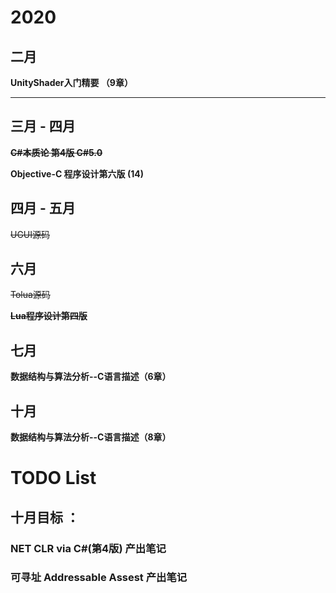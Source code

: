 # 2020

## 二月

**UnityShader入门精要 （9章）**

***

## 三月 - 四月

**~~C#本质论 第4版 C#5.0~~** 

**Objective-C 程序设计第六版 (14)**

## 四月 - 五月

~~UGUI源码~~

## 六月

~~Tolua源码~~

**~~Lua程序设计第四版~~**

## 七月

**数据结构与算法分析--C语言描述（6章）**

## 十月

**数据结构与算法分析--C语言描述（8章）**



# TODO List

## 十月目标 ：

### NET CLR via C#(第4版)   产出笔记

###  可寻址 Addressable Assest  产出笔记



